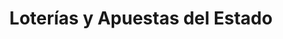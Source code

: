 ---
title: "Loterías y Apuestas del Estado"
url: /santiago-de-compostela/loterias-y-apuestas-del-estado-rua-de-santa-clara/
shop: Lotterie
---